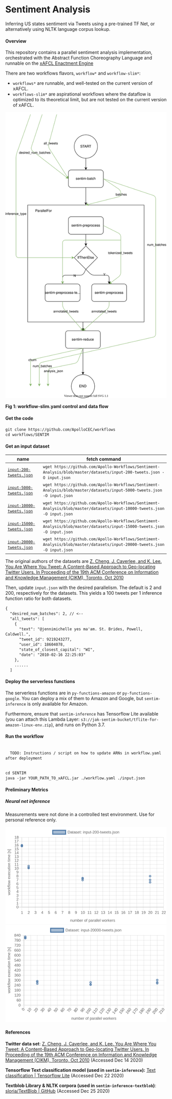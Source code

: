 # Sentiment Analysis

Inferring US states sentiment via Tweets using a pre-trained TF Net, or alternatively using NLTK language corpus lookup.

#### Overview

This repository contains a parallel sentiment analysis implementation, orchestrated with the Abstract Function Choreography Language and runnable on the [xAFCL Enactment Engine](https://github.com/sashkoristov/enactmentengine)

There are two workflows flavors, `workflow*` and `workflow-slim*`:
* `workflows*` are runnable, and well-tested on the current version of xAFCL.
* `workflows-slim*` are aspirational workflows where the dataflow is optimized to its theoretical limit, but are not tested on the current version of xAFCL.


![workflow-slim diagram](./diagrams/workflow-slim.svg)

**Fig 1: workflow-slim.yaml control and data flow**



#### Get the code

```
git clone https://github.com/ApolloCEC/workflows
cd workflows/SENTIM
``` 

#### Get an input dataset

name | fetch command 
----|----
[`input-200-tweets.json`](https://github.com/Apollo-Workflows/Sentiment-Analysis/blob/master/datasets/input-200-tweets.json) | `wget https://github.com/Apollo-Workflows/Sentiment-Analysis/blob/master/datasets/input-200-tweets.json -O input.json`
[`input-5000-tweets.json`](https://github.com/Apollo-Workflows/Sentiment-Analysis/blob/master/datasets/input-20000-tweets.json) | `wget https://github.com/Apollo-Workflows/Sentiment-Analysis/blob/master/datasets/input-5000-tweets.json -O input.json` 
[`input-10000-tweets.json`](https://github.com/Apollo-Workflows/Sentiment-Analysis/blob/master/datasets/input-20000-tweets.json) | `wget https://github.com/Apollo-Workflows/Sentiment-Analysis/blob/master/datasets/input-10000-tweets.json -O input.json` 
[`input-15000-tweets.json`](https://github.com/Apollo-Workflows/Sentiment-Analysis/blob/master/datasets/input-20000-tweets.json) | `wget https://github.com/Apollo-Workflows/Sentiment-Analysis/blob/master/datasets/input-15000-tweets.json -O input.json` 
[`input-20000-tweets.json`](https://github.com/Apollo-Workflows/Sentiment-Analysis/blob/master/datasets/input-20000-tweets.json) | `wget https://github.com/Apollo-Workflows/Sentiment-Analysis/blob/master/datasets/input-20000-tweets.json -O input.json` 

The original authors of the datasets are [Z. Cheng, J. Caverlee, and K. Lee. You Are Where You Tweet: A Content-Based Approach to Geo-locating Twitter Users. In Proceeding of the 19th ACM Conference on Information and Knowledge Management (CIKM), Toronto, Oct 2010](https://archive.org/details/twitter_cikm_2010)

Then, update `input.json` with the desired parallelism. The default is 2 and 200, respectively for the datasets. This yields a 100 tweets per 1 inference function ratio for both datasets.


```
{
  "desired_num_batches": 2, // <--
  "all_tweets": [
    {
      "text": "@jennimichelle yes ma'am. St. Brides, Powell, Caldwell.",
      "tweet_id": 9219243277,
      "user_id": 18604078,
      "state_of_closest_capital": "WI",
      "date": "2010-02-16 22:25:03"
    },
    ......
  ]
```

#### Deploy the serverless functions

The serverless functions are in `py-functions-amazon` or `py-functions-google`. You can deploy a mix of them to Amazon and Google, but `sentim-inference` is only available for Amazon.

Furthermore, ensure that `sentim-inference` has Tensorflow Lite available (you can attach this Lambda Layer: `s3://jak-sentim-bucket/tflite-for-amazon-linux-env.zip`), and runs on Python 3.7.

#### Run the workflow


```

  TODO: Instructions / script on how to update ARNs in workflow.yaml after deployment


```

```
cd SENTIM
java -jar YOUR_PATH_TO_xAFCL.jar ./workflow.yaml ./input.json
```

#### Preliminary Metrics

##### Neural net inference

Measurements were not done in a controlled test environment.
Use for personal reference only.

![Chart showing metrics of input-200-tweets.json](https://github.com/ApolloCEC/workflows/blob/master/SENTIM/metrics/input-200-tweets-metrics.png)
![Chart showing metrics of input-20000-tweets.json](https://github.com/ApolloCEC/workflows/blob/master/SENTIM/metrics/input-20000-tweets-metrics.png)


#### References

**Twitter data set**: [Z. Cheng, J. Caverlee, and K. Lee. You Are Where You Tweet: A Content-Based Approach to Geo-locating Twitter Users. In Proceeding of the 19th ACM Conference on Information and Knowledge Management (CIKM), Toronto, Oct 2010](https://archive.org/details/twitter_cikm_2010) (Accessed Dec 14 2020)

**Tensorflow Text classification model (used in `sentim-inference`):** [Text classification | Tensorflow Lite](https://www.tensorflow.org/lite/models/text_classification/overview) (Accessed Dec 22 2020)

**Textblob Library & NLTK corpora (used in `sentim-inference-textblob`)**: [sloria/TextBlob | GitHub](https://github.com/sloria/textblob) (Accessed Dec 25 2020)
